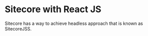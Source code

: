 # Sitecore with React JS

Sitecore has a way to achieve headless approach that is known as SitecoreJSS.

